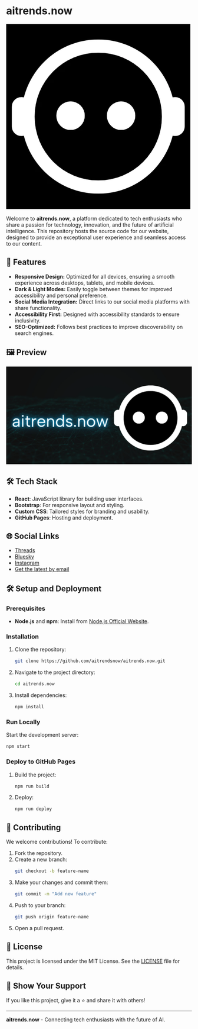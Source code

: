 # aitrends.now

![aitrends.now Logo](/public/profile-image.webp)

Welcome to **aitrends.now**, a platform dedicated to tech enthusiasts who share a passion for technology, innovation, and the future of artificial intelligence. This repository hosts the source code for our website, designed to provide an exceptional user experience and seamless access to our content.

## 🚀 Features

- **Responsive Design:** Optimized for all devices, ensuring a smooth experience across desktops, tablets, and mobile devices.
- **Dark & Light Modes:** Easily toggle between themes for improved accessibility and personal preference.
- **Social Media Integration:** Direct links to our social media platforms with share functionality.
- **Accessibility First:** Designed with accessibility standards to ensure inclusivity.
- **SEO-Optimized:** Follows best practices to improve discoverability on search engines.

## 🖼️ Preview

![Screenshot](/public/images/social-share.webp)

## 🛠️ Tech Stack

- **React**: JavaScript library for building user interfaces.
- **Bootstrap**: For responsive layout and styling.
- **Custom CSS**: Tailored styles for branding and usability.
- **GitHub Pages**: Hosting and deployment.

## 🌐 Social Links

- [Threads](https://threads.net/@aitrends.now)
- [Bluesky](https://bluesky.social/@aitrends.now)
- [Instagram](https://instagram.com/aitrends.now)
- [Get the latest by email](mailto:contact@aitrends.now)

## 🛠️ Setup and Deployment

### Prerequisites

- **Node.js** and **npm**: Install from [Node.js Official Website](https://nodejs.org/).

### Installation

1. Clone the repository:
   ```bash
   git clone https://github.com/aitrendsnow/aitrends.now.git
   ```
2. Navigate to the project directory:
   ```bash
   cd aitrends.now
   ```
3. Install dependencies:
   ```bash
   npm install
   ```

### Run Locally

Start the development server:

```bash
npm start
```

### Deploy to GitHub Pages

1. Build the project:
   ```bash
   npm run build
   ```
2. Deploy:
   ```bash
   npm run deploy
   ```

## 🤝 Contributing

We welcome contributions! To contribute:

1. Fork the repository.
2. Create a new branch:
   ```bash
   git checkout -b feature-name
   ```
3. Make your changes and commit them:
   ```bash
   git commit -m "Add new feature"
   ```
4. Push to your branch:
   ```bash
   git push origin feature-name
   ```
5. Open a pull request.

## 📄 License

This project is licensed under the MIT License. See the [LICENSE](./LICENSE) file for details.

## 🌟 Show Your Support

If you like this project, give it a ⭐️ and share it with others!

---

**aitrends.now** - Connecting tech enthusiasts with the future of AI.
